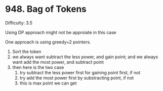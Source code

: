 # 948. Bag of Tokens

Difficulty: 3.5

Using DP approach might not be approiate in this case

One approach is using greedy+2 pointers.
1. Sort the token
2. we always want subtract the less power, and gain point; and we always want add the most power, and subtract point
3. then here is the two case
    1. try subtract the less power first for gaining point first, if not
    2. try add the most power first by substracting point, if not
    3. this is max point we can get

